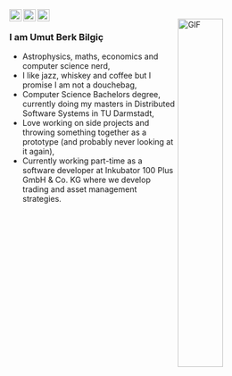 <a href="https://twitter.com/umutberkbilgic">
  <img align="left" alt="Umut's Twitter" width="22px" src="https://cdn.jsdelivr.net/npm/simple-icons@v3/icons/twitter.svg" />
</a>
<a href="https://www.linkedin.com/in/umut-berk-bilgic/">
  <img align="left" alt="Umut's Linkdein" width="22px" src="https://cdn.jsdelivr.net/npm/simple-icons@v3/icons/linkedin.svg" />
</a>
<a href="https://github.com/umutberkbilgic">
  <img align="left" alt="Umut's Github (wow recursion)" width="22px" src="https://cdn.jsdelivr.net/npm/simple-icons@v3/icons/github.svg" />
</a>
<br />
<img align="right" style="width: 40%;" alt="GIF" src="https://c.tenor.com/9qZhM0uswAYAAAAd/bully-maguire-dance.gif" />

### I am Umut Berk Bilgiç
- Astrophysics, maths, economics and computer science nerd,
- I like jazz, whiskey and coffee but I promise I am not a douchebag,
- Computer Science Bachelors degree, currently doing my masters in Distributed Software Systems in TU Darmstadt,
- Love working on side projects and throwing something together as a prototype (and probably never looking at it again),
- Currently working part-time as a software developer at Inkubator 100 Plus GmbH & Co. KG where we develop trading and asset management strategies.
